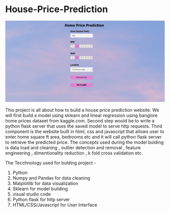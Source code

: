 # House-Price-Prediction
![Output](https://github.com/Pranoti-2002/House-Price-Prediction/blob/main/home_page.png) 


This project is all about  how to build a house price prediction website. We will first build a model using sklearn and linear regression using banglore home prices dataset from kaggle.com. Second step would be to write a python flask server that uses the saved model to serve http requests. Third component is the website built in html, css and javascript that allows user to enter home square ft area, bedrooms etc and it will call python flask server to retrieve the predicted price. The concepts 
used during the model bulding is data load and cleaning , outlier detection and removal , feature engineering , dimentionality reduction , k fold cross validation etc. 

The Tecchnology used for bulding project - 

1. Python
2. Numpy and Pandas for data cleaning
3. Matplotlib for data visualization
4. Sklearn for model building
5. visual studio code 
6. Python flask for http server
7. HTML/CSS/Javascript for User Interface 
